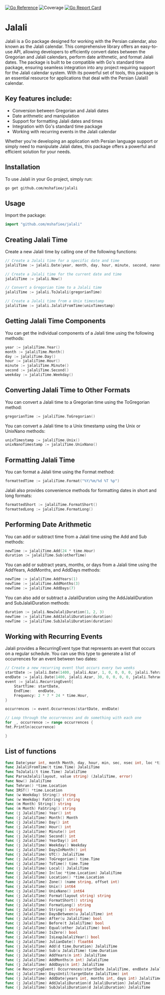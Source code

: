 [![Go Reference](https://pkg.go.dev/badge/github.com/mshafiee/jalali.svg)](https://pkg.go.dev/github.com/mshafiee/jalali)
![Coverage](https://img.shields.io/badge/Coverage-77.2%25-yellow)
[![Go Report Card](https://goreportcard.com/badge/github.com/mshafiee/jalali)](https://goreportcard.com/report/github.com/mshafiee/jalali)
# Jalali
Jalali is a Go package designed for working with the Persian calendar, also known as the Jalali calendar. This comprehensive library offers an easy-to-use API, allowing developers to efficiently convert dates between the Gregorian and Jalali calendars, perform date arithmetic, and format Jalali dates. The package is built to be compatible with Go's standard time package, ensuring seamless integration into any project requiring support for the Jalali calendar system. With its powerful set of tools, this package is an essential resource for applications that deal with the Persian (Jalali) calendar.

## Key features include:
- Conversion between Gregorian and Jalali dates
- Date arithmetic and manipulation
- Support for formatting Jalali dates and times
- Integration with Go's standard time package
- Working with recurring events in the Jalali calendar

Whether you're developing an application with Persian language support or simply need to manipulate Jalali dates, this package offers a powerful and efficient solution for your needs.

## Installation
To use Jalali in your Go project, simply run:

```bash
go get github.com/mshafiee/jalali
```
## Usage
Import the package:

```go
import "github.com/mshafiee/jalali"
```
## Creating Jalali Time
Create a new Jalali time by calling one of the following functions:

```go
// Create a Jalali time for a specific date and time
jalaliTime := jalali.Date(year, month, day, hour, minute, second, nanosecond, location)

// Create a Jalali time for the current date and time
jalaliTime := jalali.Now()

// Convert a Gregorian time to a Jalali time
jalaliTime := jalali.ToJalali(gregorianTime)

// Create a Jalali time from a Unix timestamp
jalaliTime := jalali.JalaliFromTime(unixTimestamp)
```
## Getting Jalali Time Components
You can get the individual components of a Jalali time using the following methods:

```go
year := jalaliTime.Year()
month := jalaliTime.Month()
day := jalaliTime.Day()
hour := jalaliTime.Hour()
minute := jalaliTime.Minute()
second := jalaliTime.Second()
weekday := jalaliTime.Weekday()
```
## Converting Jalali Time to Other Formats
You can convert a Jalali time to a Gregorian time using the ToGregorian method:

```go
gregorianTime := jalaliTime.ToGregorian()
```
You can convert a Jalali time to a Unix timestamp using the Unix or UnixNano methods:

```go
unixTimestamp := jalaliTime.Unix()
unixNanoTimestamp := jalaliTime.UnixNano()
```
## Formatting Jalali Time
You can format a Jalali time using the Format method:


```go
formattedTime := jalaliTime.Format("%Y/%m/%d %T %p")
```
Jalali also provides convenience methods for formatting dates in short and long formats:

```go
formattedShort := jalaliTime.FormatShort()
formattedLong := jalaliTime.FormatLong()
```

## Performing Date Arithmetic
You can add or subtract time from a Jalali time using the Add and Sub methods:

```go
newTime := jalaliTime.Add(24 * time.Hour)
duration := jalaliTime.Sub(otherTime)
```
You can add or subtract years, months, or days from a Jalali time using the AddYears, AddMonths, and AddDays methods:

```go
newTime := jalaliTime.AddYears(1)
newTime := jalaliTime.AddMonths(3)
newTime := jalaliTime.AddDays(7)
```
You can also add or subtract a JalaliDuration using the AddJalaliDuration and SubJalaliDuration methods:

```go
duration := jalali.NewJalaliDuration(1, 2, 3)
newTime := jalaliTime.AddJalaliDuration(duration)
newTime := jalaliTime.SubJalaliDuration(duration)
```
## Working with Recurring Events
Jalali provides a RecurringEvent type that represents an event that occurs on a regular schedule. You can use this type to generate a list of occurrences for an event between two dates:

```go
// Create a new recurring event that occurs every two weeks
startDate := jalali.Date(1400, jalali.Azar, 1, 0, 0, 0, 0, jalali.Tehran())
endDate := jalali.Date(1400, jalali.Azar, 30, 0, 0, 0, 0, jalali.Tehran())
event := jalali.RecurringEvent{
    StartTime: startDate,
    EndTime:   endDate,
    Frequency: 2 * 7 * 24 * time.Hour,
}

occurrences := event.Occurrences(startDate, endDate)

// Loop through the occurrences and do something with each one
for _, occurrence := range occurrences {
fmt.Println(occurrence)

}
```
## List of functions
```go
func Date(year int, month Month, day, hour, min, sec, nsec int, loc *time.Location) JalaliTime
func JalaliFromTime(t time.Time) JalaliTime
func ToJalali(t time.Time) JalaliTime
func ParseJalali(layout, value string) (JalaliTime, error)
func Now() JalaliTime
func Tehran() *time.Location
func IRST() *time.Location
func (w Weekday) String() string
func (w Weekday) FaString() string
func (m Month) String() string
func (m Month) FaString() string
func (j JalaliTime) Year() int
func (j JalaliTime) Month() Month
func (j JalaliTime) Day() int
func (j JalaliTime) Hour() int
func (j JalaliTime) Minute() int
func (j JalaliTime) Second() int
func (j JalaliTime) YearDay() int
func (j JalaliTime) Weekday() Weekday
func (j JalaliTime) DaysInMonth() int
func (j JalaliTime) UTC() JalaliTime
func (j JalaliTime) ToGregorian() time.Time
func (j JalaliTime) ToTime() time.Time
func (j JalaliTime) Local() JalaliTime
func (j JalaliTime) In(loc *time.Location) JalaliTime
func (j JalaliTime) Location() *time.Location
func (j JalaliTime) Zone() (name string, offset int)
func (j JalaliTime) Unix() int64
func (j JalaliTime) UnixNano() int64
func (j JalaliTime) Format(layout string) string
func (j JalaliTime) FormatShort() string
func (j JalaliTime) FormatLong() string
func (j JalaliTime) String() string
func (j JalaliTime) DaysBetween(u JalaliTime) int
func (j JalaliTime) After(u JalaliTime) bool
func (j JalaliTime) Before(t JalaliTime) bool
func (j JalaliTime) Equal(other JalaliTime) bool
func (j JalaliTime) IsZero() bool
func (j JalaliTime) IsLeapJalaliYear() bool
func (j JalaliTime) JulianDate() float64
func (j JalaliTime) Add(d time.Duration) JalaliTime
func (j JalaliTime) Sub(u JalaliTime) time.Duration
func (j JalaliTime) AddYears(n int) JalaliTime
func (j JalaliTime) AddMonths(n int) JalaliTime
func (j JalaliTime) AddDays(n int) JalaliTime
func (e RecurringEvent) Occurrences(startDate JalaliTime, endDate JalaliTime) []JalaliTime
func (j JalaliTime) DaysUntil(targetDate JalaliTime) int
func (j JalaliTime) AddDate(years int, months int, days int) JalaliTime
func (j JalaliTime) AddJalaliDuration(d JalaliDuration) JalaliTime
func (j JalaliTime) SubJalaliDuration(d JalaliDuration) JalaliTime
```
